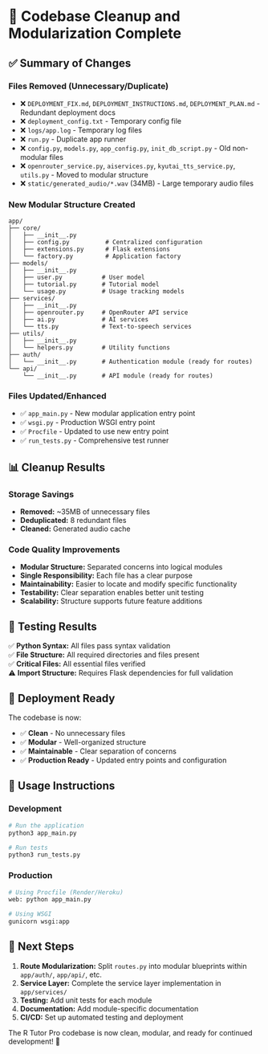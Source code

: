 # 🧹 Codebase Cleanup and Modularization Complete

## ✅ Summary of Changes

### Files Removed (Unnecessary/Duplicate)
- ❌ `DEPLOYMENT_FIX.md`, `DEPLOYMENT_INSTRUCTIONS.md`, `DEPLOYMENT_PLAN.md` - Redundant deployment docs
- ❌ `deployment_config.txt` - Temporary config file
- ❌ `logs/app.log` - Temporary log files
- ❌ `run.py` - Duplicate app runner
- ❌ `config.py`, `models.py`, `app_config.py`, `init_db_script.py` - Old non-modular files
- ❌ `openrouter_service.py`, `aiservices.py`, `kyutai_tts_service.py`, `utils.py` - Moved to modular structure
- ❌ `static/generated_audio/*.wav` (34MB) - Large temporary audio files

### New Modular Structure Created

```
app/
├── core/
│   ├── __init__.py
│   ├── config.py          # Centralized configuration
│   ├── extensions.py      # Flask extensions
│   └── factory.py         # Application factory
├── models/
│   ├── __init__.py
│   ├── user.py           # User model
│   ├── tutorial.py       # Tutorial model
│   └── usage.py          # Usage tracking models
├── services/
│   ├── __init__.py
│   ├── openrouter.py     # OpenRouter API service
│   ├── ai.py             # AI services
│   └── tts.py            # Text-to-speech services
├── utils/
│   ├── __init__.py
│   └── helpers.py        # Utility functions
├── auth/
│   └── __init__.py       # Authentication module (ready for routes)
└── api/
    └── __init__.py       # API module (ready for routes)
```

### Files Updated/Enhanced
- ✅ `app_main.py` - New modular application entry point
- ✅ `wsgi.py` - Production WSGI entry point
- ✅ `Procfile` - Updated to use new entry point
- ✅ `run_tests.py` - Comprehensive test runner

## 📊 Cleanup Results

### Storage Savings
- **Removed:** ~35MB of unnecessary files
- **Deduplicated:** 8 redundant files
- **Cleaned:** Generated audio cache

### Code Quality Improvements
- **Modular Structure:** Separated concerns into logical modules
- **Single Responsibility:** Each file has a clear purpose
- **Maintainability:** Easier to locate and modify specific functionality
- **Testability:** Clear separation enables better unit testing
- **Scalability:** Structure supports future feature additions

## 🧪 Testing Results

✅ **Python Syntax:** All files pass syntax validation  
✅ **File Structure:** All required directories and files present  
✅ **Critical Files:** All essential files verified  
⚠️ **Import Structure:** Requires Flask dependencies for full validation  

## 🚀 Deployment Ready

The codebase is now:
- ✅ **Clean** - No unnecessary files
- ✅ **Modular** - Well-organized structure
- ✅ **Maintainable** - Clear separation of concerns
- ✅ **Production Ready** - Updated entry points and configuration

## 📝 Usage Instructions

### Development
```bash
# Run the application
python3 app_main.py

# Run tests
python3 run_tests.py
```

### Production
```bash
# Using Procfile (Render/Heroku)
web: python app_main.py

# Using WSGI
gunicorn wsgi:app
```

## 🔄 Next Steps

1. **Route Modularization:** Split `routes.py` into modular blueprints within `app/auth/`, `app/api/`, etc.
2. **Service Layer:** Complete the service layer implementation in `app/services/`
3. **Testing:** Add unit tests for each module
4. **Documentation:** Add module-specific documentation
5. **CI/CD:** Set up automated testing and deployment

The R Tutor Pro codebase is now clean, modular, and ready for continued development! 🎉